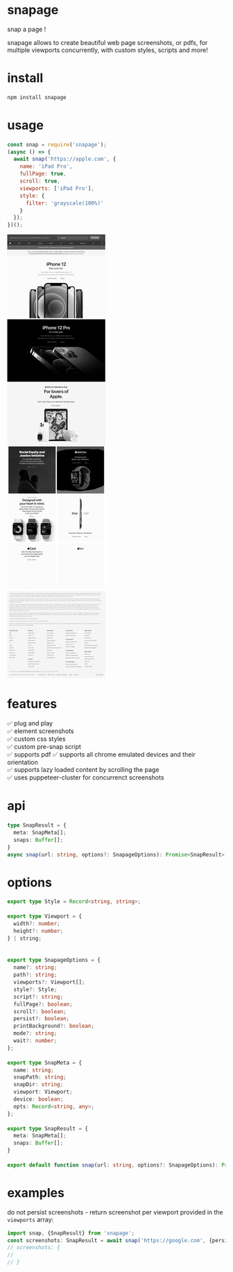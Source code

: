 # snapage
snap a page ! 

snapage allows to create beautiful web page screenshots, or pdfs, for multiple viewports concurrently, with custom styles, scripts and more!

# install
```bash
npm install snapage
```

# usage
```js
const snap = require('snapage');
(async () => {
  await snap('https://apple.com', {
    name: 'iPad Pro',
    fullPage: true,
    scroll: true,
    viewports: ['iPad Pro'],
    style: {
      filter: 'grayscale(100%)'
    }
  });
})();
```

![](./iPad_Pro.png)

# features
✅ plug and play   
✅ element screenshots   
✅ custom css styles   
✅ custom pre-snap script   
✅ supports pdf
✅ supports all chrome emulated devices and their orientation   
✅ supports lazy loaded content by scrolling the page   
✅ uses puppeteer-cluster for concurrenct screenshots   


# api
```typescript
type SnapResult = {
  meta: SnapMeta[];
  snaps: Buffer[];
}
async snap(url: string, options?: SnapageOptions): Promise<SnapResult>;
```

# options
```typescript
export type Style = Record<string, string>;

export type Viewport = {
  width?: number;
  height?: number;
} | string;


export type SnapageOptions = {
  name?: string;
  path?: string;
  viewports?: Viewport[];
  style?: Style;
  script?: string;
  fullPage?: boolean;
  scroll?: boolean;
  persist?: boolean;
  printBackground?: boolean;
  mode?: string;
  wait?: number;
};

export type SnapMeta = {
  name: string;
  snapPath: string;
  snapDir: string;
  viewport: Viewport;
  device: boolean;
  opts: Record<string, any>;
};

export type SnapResult = {
  meta: SnapMeta[];
  snaps: Buffer[];
}

export default function snap(url: string, options?: SnapageOptions): Promise<SnapResult>;
```
# examples
do not persist screenshots - return screenshot per viewport provided in the `viewports` array:
```typescript
import snap, {SnapResult} from 'snapage';
const screenshots: SnapResult = await snap('https://google.com', {persist: false});
// screenshots: {
// 
// }
```


